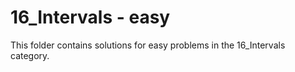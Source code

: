 # 16_Intervals - easy
This folder contains solutions for easy problems in the 16_Intervals category.
